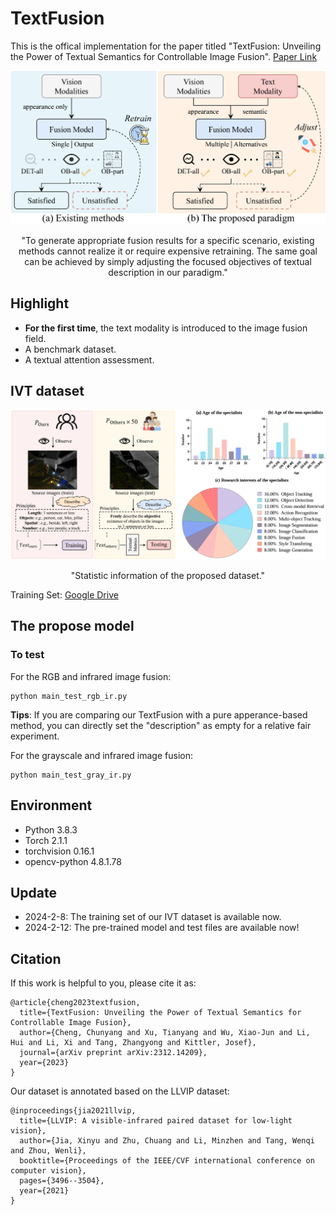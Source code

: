 # TextFusion
This is the offical implementation for the paper titled "TextFusion: Unveiling the Power of Textual Semantics for Controllable Image Fusion". [Paper Link](https://arxiv.org/abs/2312.14209)

<div align="center">
  <img src="Figs/motivation.png" width="600px" />
  <p>"To generate appropriate fusion results for a specific scenario, existing methods cannot realize it or require expensive retraining. 
    The same goal can be achieved by simply adjusting the focused objectives of textual description in our paradigm."</p>
</div>

## Highlight
- **For the first time**, the text modality is introduced to the image fusion field.
- A benchmark dataset.
- A textual attention assessment.

## IVT dataset
<div align="center">
  <img src="Figs/dataset.png" width="800px" />
  <p>"Statistic information of the proposed dataset."</p>
</div>

Training Set: [Google Drive](https://drive.google.com/file/d/1poc5sWwAY63zNnxlTAPSJZLNml75k6aK/view?usp=sharing)

## The propose model
### To test
For the RGB and infrared image fusion:
```
python main_test_rgb_ir.py
```
**Tips**: If you are comparing our TextFusion with a pure apperance-based method, you can directly set the "description" as empty for a relative fair experiment.

For the grayscale and infrared image fusion:

```
python main_test_gray_ir.py
```

## Environment
- Python 3.8.3
- Torch 2.1.1
- torchvision 0.16.1
- opencv-python 4.8.1.78


## Update
- 2024-2-8: The training set of our IVT dataset is available now.
- 2024-2-12: The pre-trained model and test files are available now!

## Citation
If this work is helpful to you, please cite it as:
```
@article{cheng2023textfusion,
  title={TextFusion: Unveiling the Power of Textual Semantics for Controllable Image Fusion},
  author={Cheng, Chunyang and Xu, Tianyang and Wu, Xiao-Jun and Li, Hui and Li, Xi and Tang, Zhangyong and Kittler, Josef},
  journal={arXiv preprint arXiv:2312.14209},
  year={2023}
}
```

Our dataset is annotated based on the LLVIP dataset:
```
@inproceedings{jia2021llvip,
  title={LLVIP: A visible-infrared paired dataset for low-light vision},
  author={Jia, Xinyu and Zhu, Chuang and Li, Minzhen and Tang, Wenqi and Zhou, Wenli},
  booktitle={Proceedings of the IEEE/CVF international conference on computer vision},
  pages={3496--3504},
  year={2021}
}
```
